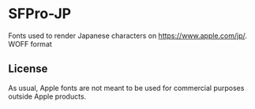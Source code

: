 # SFPro-JP
Fonts used to render Japanese characters on https://www.apple.com/jp/. WOFF format

## License
As usual, Apple fonts are not meant to be used for commercial purposes outside Apple products.
